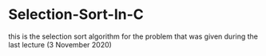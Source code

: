 # Selection-Sort-In-C
this is the selection sort algorithm for the problem that was given during the last lecture (3 November 2020)
